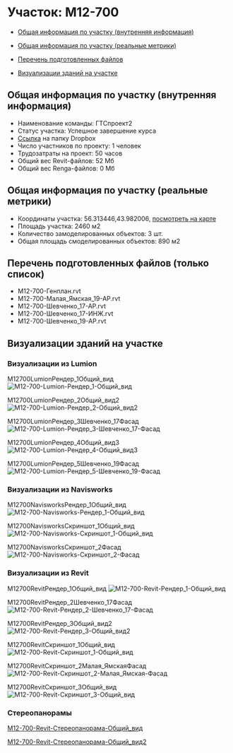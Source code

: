 # Участок: M12-700

* [Общая информация по участку (внутренняя информация)](#Chapter1)

* [Общая информация по участку (реальные метрики)](#Chapter2)

* [Перечень подготовленных файлов](#Chapter3)

* [Визуализации зданий на участке](#Chapter6)

## <a id="Chapter1"></a> Общая информация по участку (внутренняя информация)
+ Наименование команды: ГТСпроект2
+ Статус участка: Успешное завершение курса
+ [Ссылка](https://www.dropbox.com/sh/wvvgv1nw1iqred9/AADBCB91bT640ESpqZzzwEJoa/M12_700?dl=0) на папку Dropbox
+ Число участников по проекту: 1 человек
+ Трудозатраты на проект: 50 часов
+ Общий вес Revit-файлов: 52 Мб
+ Общий вес Renga-файлов: 0 Мб
## <a id="Chapter2"></a> Общая информация по участку (реальные метрики)
+ Координаты участка: 56.313446,43.982006, [посмотреть на карте](https://yandex.ru/maps/47/nizhny-novgorod/?ll=43.982006%2C56.313446&z=19)
+ Площадь участка: 2460 м2
+ Количество замоделированных объектов: 3 шт.
+ Общая площадь смоделированных объектов: 890 м2
## <a id="Chapter3"></a> Перечень подготовленных файлов (только список)
+ М12-700-Генплан.rvt
+ М12-700-Малая_Ямская_19-АР.rvt
+ М12-700-Шевченко_17-АР.rvt
+ М12-700-Шевченко_17-ИНЖ.rvt
+ М12-700-Шевченко_19-АР.rvt
## <a id="Chapter6"></a> Визуализации зданий на участке
### Визуализации из Lumion
M12700LumionРендер_1Общий_вид
![M12-700-Lumion-Рендер_1-Общий_вид](/Images/M12_700/M12-700-Lumion-Рендер_1-Общий_вид_Compressed.jpg)

M12700LumionРендер_2Общий_вид2
![M12-700-Lumion-Рендер_2-Общий_вид2](/Images/M12_700/M12-700-Lumion-Рендер_2-Общий_вид2_Compressed.jpg)

M12700LumionРендер_3Шевченко_17Фасад
![M12-700-Lumion-Рендер_3-Шевченко_17-Фасад](/Images/M12_700/M12-700-Lumion-Рендер_3-Шевченко_17-Фасад_Compressed.jpg)

M12700LumionРендер_4Общий_вид3
![M12-700-Lumion-Рендер_4-Общий_вид3](/Images/M12_700/M12-700-Lumion-Рендер_4-Общий_вид3_Compressed.jpg)

M12700LumionРендер_5Шевченко_19Фасад
![M12-700-Lumion-Рендер_5-Шевченко_19-Фасад](/Images/M12_700/M12-700-Lumion-Рендер_5-Шевченко_19-Фасад_Compressed.jpg)

### Визуализации из Navisworks
M12700NavisworksРендер_1Общий_вид
![M12-700-Navisworks-Рендер_1-Общий_вид](/Images/M12_700/M12-700-Navisworks-Рендер_1-Общий_вид_Compressed.jpg)

M12700NavisworksСкриншот_1Общий_вид
![M12-700-Navisworks-Скриншот_1-Общий_вид](/Images/M12_700/M12-700-Navisworks-Скриншот_1-Общий_вид_Compressed.jpg)

M12700NavisworksСкриншот_2Фасад
![M12-700-Navisworks-Скриншот_2-Фасад](/Images/M12_700/M12-700-Navisworks-Скриншот_2-Фасад_Compressed.jpg)

### Визуализации из Revit
М12700RevitРендер_1Общий_вид
![М12-700-Revit-Рендер_1-Общий_вид](/Images/M12_700/М12-700-Revit-Рендер_1-Общий_вид_Compressed.jpg)

М12700RevitРендер_2Шевченко_17Фасад
![М12-700-Revit-Рендер_2-Шевченко_17-Фасад](/Images/M12_700/М12-700-Revit-Рендер_2-Шевченко_17-Фасад_Compressed.jpg)

М12700RevitРендер_3Общий_вид2
![М12-700-Revit-Рендер_3-Общий_вид2](/Images/M12_700/М12-700-Revit-Рендер_3-Общий_вид2_Compressed.jpg)

М12700RevitСкриншот_1Общий_вид
![М12-700-Revit-Скриншот_1-Общий_вид](/Images/M12_700/М12-700-Revit-Скриншот_1-Общий_вид_Compressed.jpg)

М12700RevitСкриншот_2Малая_ЯмскаяФасад
![М12-700-Revit-Скриншот_2-Малая_Ямская-Фасад](/Images/M12_700/М12-700-Revit-Скриншот_2-Малая_Ямская-Фасад_Compressed.jpg)

М12700RevitСкриншот_3Общий_вид
![М12-700-Revit-Скриншот_3-Общий_вид](/Images/M12_700/М12-700-Revit-Скриншот_3-Общий_вид_Compressed.jpg)

### Стереопанорамы
[M12-700-Revit-Стереопанорама-Общий_вид](https://pano.autodesk.com/pano.html?url=jpgs/b193a55c-44bf-4518-afec-c584b7158f62&version=2)

[M12-700-Revit-Стереопанорама-Общий_вид2](https://pano.autodesk.com/pano.html?url=jpgs/be0acef2-76c3-4575-be3f-841f46145975&version=2)

